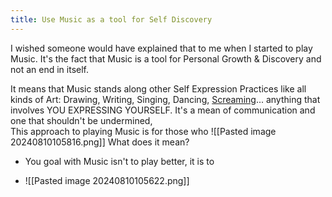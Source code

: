 ```yaml
---
title: Use Music as a tool for Self Discovery
---
```


I wished someone would have explained that to me when I started to play Music. It's the fact that Music is a tool for Personal Growth & Discovery and not an end in itself.

It means that Music stands along other Self Expression Practices like all kinds of Art: Drawing, Writing, Singing, Dancing, [Screaming](screaming)... anything that involves YOU EXPRESSING YOURSELF. It's a mean of communication and one that shouldn't be undermined,  
This approach to playing Music is for those who 
![[Pasted image 20240810105816.png]]
What does it mean?
- You goal with Music isn't to play better, it is to 

- ![[Pasted image 20240810105622.png]]